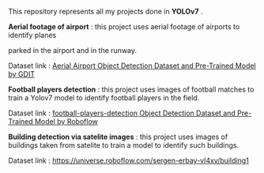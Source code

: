 This repository represents all my projects done in **YOLOv7** .

**Aerial footage of airport** : this project uses aerial footage of airports to identify planes  

parked in the airport and in the runway. 

Dataset link : [Aerial Airport Object Detection Dataset and Pre-Trained Model by GDIT](https://universe.roboflow.com/gdit/aerial-airport)

**Football players detection** : this project uses images of football matches to train a Yolov7 model to identify football players in the field. 

Dataset link : [football-players-detection Object Detection Dataset and Pre-Trained Model by Roboflow](https://universe.roboflow.com/roboflow-jvuqo/football-players-detection-3zvbc) 

**Building detection via satelite images** : this project uses images of buildings taken from satelite to train a model to identify such buildings.

Dataset link : https://universe.roboflow.com/sergen-erbay-vl4xv/building1 

 


